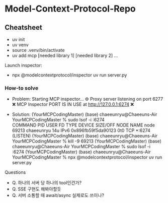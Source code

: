 # Model-Context-Protocol-Repo

## Cheatsheet

- uv init
- uv venv
- source .venv/bin/activate
- uv add mcp [needed library 1] [needed library 2] ...

Launch inspector:
- npx @modelcontextprotocol/inspector uv run server.py

### How-to solve

- Problem:
Starting MCP inspector...
⚙️ Proxy server listening on port 6277
❌  MCP Inspector PORT IS IN USE at http://127.0.0.1:6274 ❌


- Solution:
(YourMCPCodingMaster) (base) chaeeunryu@Chaeeuns-Air YourMCPCodingMaster % sudo lsof -i :6274                                  
COMMAND   PID       USER   FD   TYPE             DEVICE SIZE/OFF NODE NAME
node    69213 chaeeunryu   14u  IPv6 0x896fb59f5da90123      0t0  TCP *:6274 (LISTEN)
(YourMCPCodingMaster) (base) chaeeunryu@Chaeeuns-Air YourMCPCodingMaster % kill -9 69213
(YourMCPCodingMaster) (base) chaeeunryu@Chaeeuns-Air YourMCPCodingMaster % sudo lsof -i :6274
(YourMCPCodingMaster) (base) chaeeunryu@Chaeeuns-Air YourMCPCodingMaster % npx @modelcontextprotocol/inspector uv run server.py

Questions
- Q. 하나의 서버 당 하나의 tool인건가?
- Q. SSE 구현도 해봐야할듯
- Q. 서버 소통할 때 await/async 실제로도 쓰이나?
